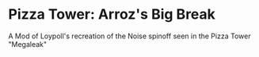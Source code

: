 # Pizza Tower: Arroz's Big Break
A Mod of Loypoll's recreation of the Noise spinoff seen in the Pizza Tower "Megaleak"
